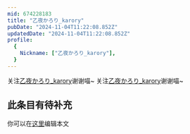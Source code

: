 ```yaml
---
mid: 674228183
title: "乙夜かろり_karory"
pubDate: "2024-11-04T11:22:08.852Z"
updatedDate: "2024-11-04T11:22:08.852Z"
profile:
  {
    Nickname: ["乙夜かろり_karory"],
  }
---
```


关注[乙夜かろり_karory](https://space.bilibili.com/674228183)谢谢喵~ 关注[乙夜かろり_karory](https://space.bilibili.com/674228183)谢谢喵~

## 此条目有待补充
你可以在[这里](https://github.com/Yuhanawa/VTuber.ICU-Content/edit/master/v/乙夜かろり_karory/index.md)编辑本文
